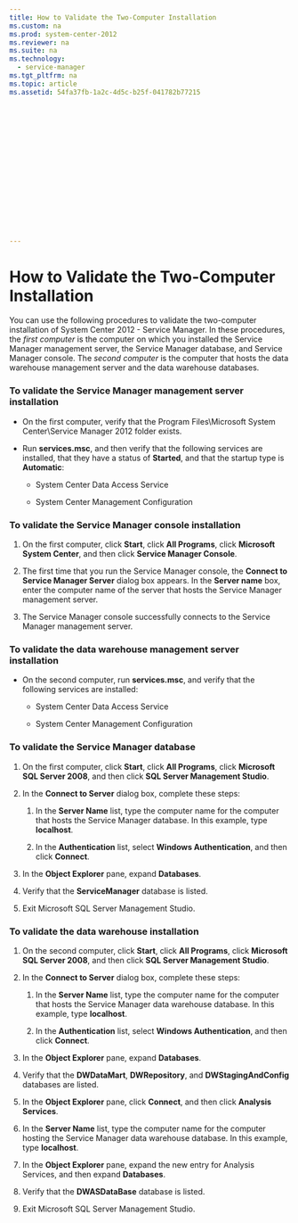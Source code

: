 ```yaml
---
title: How to Validate the Two-Computer Installation
ms.custom: na
ms.prod: system-center-2012
ms.reviewer: na
ms.suite: na
ms.technology: 
  - service-manager
ms.tgt_pltfrm: na
ms.topic: article
ms.assetid: 54fa37fb-1a2c-4d5c-b25f-041782b77215


















---
```

# How to Validate the Two-Computer Installation
You can use the following procedures to validate the two\-computer installation of System Center 2012 - Service Manager. In these procedures, the *first computer* is the computer on which you installed the Service Manager management server, the Service Manager database, and Service Manager console. The *second computer* is the computer that hosts the data warehouse management server and the data warehouse databases.  
  
### To validate the Service Manager management server installation  
  
-   On the first computer, verify that the Program Files\\Microsoft System Center\\Service Manager&nbsp;2012 folder exists.  
  
-   Run **services.msc**, and then verify that the following services are installed, that they have a status of **Started**, and that the startup type is **Automatic**:  
  
    -   System Center Data Access Service  
  
    -   System Center Management Configuration  
  
### To validate the Service Manager console installation  
  
1.  On the first computer, click **Start**, click **All Programs**, click **Microsoft System Center**, and then click **Service Manager Console**.  
  
2.  The first time that you run the Service Manager console, the **Connect to Service Manager Server** dialog box appears. In the **Server name** box, enter the computer name of the server that hosts the Service Manager management server.  
  
3.  The Service Manager console successfully connects to the Service Manager management server.  
  
### To validate the data warehouse management server installation  
  
-   On the second computer, run **services.msc**, and verify that the following services are installed:  
  
    -   System Center Data Access Service  
  
    -   System Center Management Configuration  
  
### To validate the Service Manager database  
  
1.  On the first computer, click **Start**, click **All Programs**, click **Microsoft SQL&nbsp;Server&nbsp;2008**, and then click **SQL Server Management Studio**.  
  
2.  In the **Connect to Server** dialog box, complete these steps:  
  
    1.  In the **Server Name** list, type the computer name for the computer that hosts the Service Manager database. In this example, type **localhost**.  
  
    2.  In the **Authentication** list, select **Windows Authentication**, and then click **Connect**.  
  
3.  In the **Object Explorer** pane, expand **Databases**.  
  
4.  Verify that the **ServiceManager** database is listed.  
  
5.  Exit Microsoft SQL Server Management Studio.  
  
### To validate the data warehouse installation  
  
1.  On the second computer, click **Start**, click **All Programs**, click **Microsoft SQL&nbsp;Server&nbsp;2008**, and then click **SQL&nbsp;Server Management Studio**.  
  
2.  In the **Connect to Server** dialog box, complete these steps:  
  
    1.  In the **Server Name** list, type the computer name for the computer that hosts the Service Manager data warehouse database. In this example, type **localhost**.  
  
    2.  In the **Authentication** list, select **Windows Authentication**, and then click **Connect**.  
  
3.  In the **Object Explorer** pane, expand **Databases**.  
  
4.  Verify that the **DWDataMart**, **DWRepository**, and **DWStagingAndConfig** databases are listed.  
  
5.  In the **Object Explorer** pane, click **Connect**, and then click **Analysis Services**.  
  
6.  In the **Server Name** list, type the computer name for the computer hosting the Service Manager data warehouse database. In this example, type **localhost**.  
  
7.  In the **Object Explorer** pane, expand the new entry for Analysis Services, and then expand **Databases**.  
  
8.  Verify that the **DWASDataBase** database is listed.  
  
9. Exit Microsoft SQL Server Management Studio.
